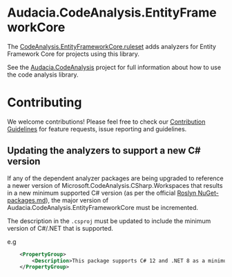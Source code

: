 # Audacia.CodeAnalysis.EntityFrameworkCore

The [CodeAnalysis.EntityFrameworkCore.ruleset](https://github.com/dotnet/efcore/tree/main/src/EFCore.Analyzers) adds analyzers for Entity Framework Core for projects using this library.

See the [Audacia.CodeAnalysis](https://github.com/audaciaconsulting/Audacia.CodeAnalysis/blob/master/README.md) project for full information about how to use the code analysis library.

# Contributing
We welcome contributions! Please feel free to check our [Contribution Guidelines](https://github.com/audaciaconsulting/.github/blob/main/CONTRIBUTING.md) for feature requests, issue reporting and guidelines.

## Updating the analyzers to support a new C# version

If any of the dependent analyzer packages are being upgraded to reference a newer version of Microsoft.CodeAnalysis.CSharp.Workspaces that results in a new minimum supported C# version (as per the official [Roslyn NuGet-packages.md](https://github.com/dotnet/roslyn/blob/main/docs/wiki/NuGet-packages.md)), the major version of Audacia.CodeAnalysis.EntityFrameworkCore must be incremented.

The description in the `.csproj` must be updated to include the minimum version of C#/.NET that is supported.

e.g

```xml
    <PropertyGroup>
        <Description>This package supports C# 12 and .NET 8 as a minimum.</Description>
    </PropertyGroup>
```